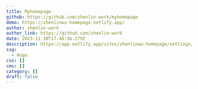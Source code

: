 ```yaml
---
title: Myhomepage
github: https://github.com/zhenlin-work/myhomepage
demo: https://zhenlinwu-homepage.netlify.app/
author: zhenlin-work
author_link: https://github.com/zhenlin-work
date: 2023-11-30T17:48:56.179Z
description: https://app.netlify.app/sites/zhenlinwu-homepage/settings/general
ssg:
  - Hugo
css: []
cms: []
category: []
draft: false
---
```

